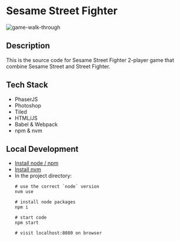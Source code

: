 # Sesame Street Fighter

<img alt="game-walk-through" src="https://user-images.githubusercontent.com/90817567/236643647-43840d81-2d4e-49b4-b410-781a5c581f1e.gif">


## Description
This is the source code for Sesame Street Fighter 2-player game that combine Sesame Street and Street Fighter.

## Tech Stack
- PhaserJS
- Photoshop
- Tiled
- HTML/JS
- Babel & Webpack
- npm & nvm

## Local Development

- [Install node / npm](https://docs.npmjs.com/downloading-and-installing-node-js-and-npm)
- [Install nvm](https://github.com/nvm-sh/nvm#installing-and-updating)
- In the project directory:
    ```terminal
    # use the correct `node` version
    nvm use

    # install node packages
    npm i

    # start code
    npm start

    # visit localhost:8080 on browser
    ```
